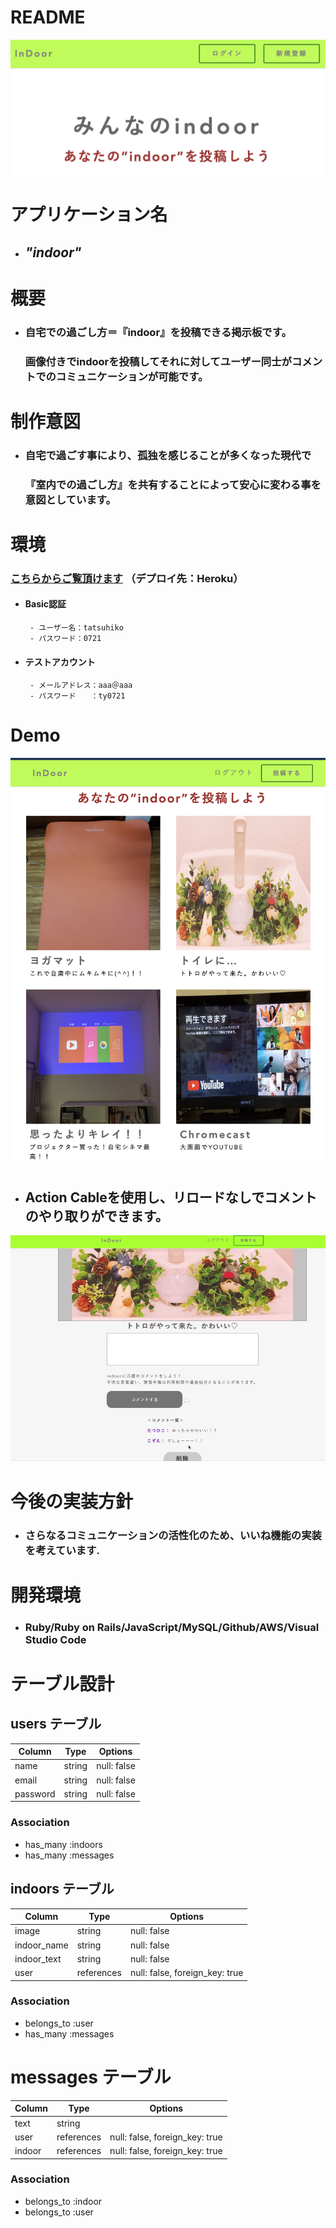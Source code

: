 # README
![トップページ](https://github.com/t-yoshida0721/indoor-28855/blob/master/%E3%82%B9%E3%82%AF%E3%83%AA%E3%83%BC%E3%83%B3%E3%82%B7%E3%83%A7%E3%83%83%E3%83%88%202020-09-24%2018.05.00.png)    


# **アプリケーション名**
- ## *"indoor"* 

# **概要**

- ### 自宅での過ごし方＝『indoor』を投稿できる掲示板です。  
  ### 画像付きでindoorを投稿してそれに対してユーザー同士がコメントでのコミュニケーションが可能です。
  
  
# **制作意図**  
- ### 自宅で過ごす事により、孤独を感じることが多くなった現代で  
  ### 『室内での過ごし方』を共有することによって安心に変わる事を意図としています。

# **環境**
### [こちらからご覧頂けます](https://indoor-28855.herokuapp.com/) （デプロイ先：Heroku）  
- #### Basic認証　　　  
       - ユーザー名：tatsuhiko　
       - パスワード：0721
- #### テストアカウント　　
       - メールアドレス：aaa＠aaa　
       - パスワード　　：ty0721

 # **Demo**
![Demo](https://github.com/t-yoshida0721/indoor-28855/blob/master/%E3%82%B9%E3%82%AF%E3%83%AA%E3%83%BC%E3%83%B3%E3%82%B7%E3%83%A7%E3%83%83%E3%83%88%202020-09-25%2012.13.17.png)  
- ## Action Cableを使用し、リロードなしでコメントのやり取りができます。

![Demo動画](https://github.com/t-yoshida0721/indoor-28855/blob/master/%E7%94%BB%E9%9D%A2%E5%8F%8E%E9%8C%B2%202020-09-25%2013.53.08%E3%81%AE%E3%82%B3%E3%83%92%E3%82%9A%E3%83%BC2.gif)

# **今後の実装方針**
- ### さらなるコミュニケーションの活性化のため、いいね機能の実装を考えています. 

# **開発環境**
- ### Ruby/Ruby on Rails/JavaScript/MySQL/Github/AWS/Visual Studio Code

# テーブル設計

## users テーブル

| Column   | Type   | Options     |
| -------- | ------ | ----------- |
| name     | string | null: false |
| email    | string | null: false |
| password | string | null: false |

### Association

- has_many :indoors
- has_many :messages

## indoors テーブル

| Column      | Type       | Options                        |
| ------------|------------| -------------------------------|
| image       | string     | null: false                    |
| indoor_name | string     | null: false                    |
| indoor_text | string     | null: false                    |
| user        | references | null: false, foreign_key: true |

### Association

- belongs_to :user
- has_many :messages

# messages テーブル

| Column  | Type       | Options                        |
| ------- | ---------- | ------------------------------ |
| text    | string     |                                |
| user    | references | null: false, foreign_key: true |
| indoor  | references | null: false, foreign_key: true |

### Association

- belongs_to :indoor
- belongs_to :user
